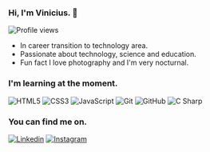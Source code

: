 <h3 align="left"> Hi, I'm Vinicius. 👋 </h1>

<p align="left"> <img src="https://komarev.com/ghpvc/?username=alvesvn&color=blue" alt="Profile views" /> </p>

- In career transition to technology area.
- Passionate about technology, science and education.
- Fun fact I love photography and I'm very nocturnal.

### I'm learning at the moment.
![HTML5](https://img.shields.io/badge/-HTML5-05122A?style=flat&logo=html5)
![CSS3](https://img.shields.io/badge/-CSS3-05122A?style=flat&logo=css3)
![JavaScript](https://img.shields.io/badge/-JavaScript-05122A?style=flat&logo=javascript)
![Git](https://img.shields.io/badge/-Git-05122A?style=flat&logo=git)
![GitHub](https://img.shields.io/badge/-GitHub-05122A?style=flat&logo=github)
![C Sharp](https://img.shields.io/badge/-CSharp-05122A?style=flat&logo=csharp)

### You can find me on.

[![Linkedin](https://img.shields.io/badge/-linkedin-05122A?style=flat&logo=linkedin)](https://www.linkedin.com/in/asvinicius/)
[![Instagram](https://img.shields.io/badge/-instagram-05122A?style=flat&logo=instagram)](https://www.instagram.com/alvezvini/)
